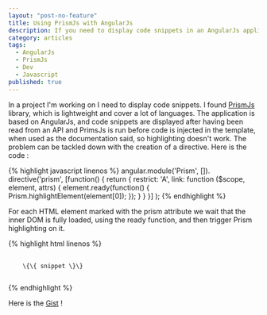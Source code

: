 ```yaml
---
layout: "post-no-feature"
title: Using PrismJs with AngularJs
description: If you need to display code snippets in an AngularJs application I got you covered.
category: articles
tags: 
  - AngularJs
  - PrismJs
  - Dev
  - Javascript
published: true
---
```


In a project I'm working on I need to display code snippets. I found [PrismJs](http://prismjs.com/) library, which is lightweight and cover a lot of languages. The application is based on AngularJs, and code snippets are displayed after having been read from an API and PrimsJs is run before code is injected in the template, when used as the documentation said, so highlighting doesn't work. The problem can be tackled down with the creation of a directive. Here is the code :

{% highlight javascript linenos %}
angular.module('Prism', []).
    directive('prism', [function() {
        return {
            restrict: 'A',
            link: function ($scope, element, attrs) {
                element.ready(function() {
                    Prism.highlightElement(element[0]);
                });
            }
        } 
    }]
);
{% endhighlight %}

For each HTML element marked with the prism attribute we wait that the inner DOM is fully loaded, using the ready function, and then trigger Prism highlighting on it.

{% highlight html linenos %}
<pre>
    <code class="language-markup" prim>
    \{\{ snippet \}\}
    </code>
</pre>
{% endhighlight %}

Here is the [Gist](https://gist.github.com/SelrahcD/7042692) !